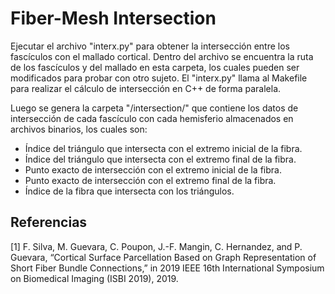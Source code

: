 Fiber-Mesh Intersection
======================

Ejecutar el archivo "interx.py" para obtener la intersección entre los fascículos con el mallado cortical. Dentro del archivo se encuentra la ruta de los fascículos y del mallado en esta carpeta, los cuales pueden ser modificados para probar con otro sujeto. El "interx.py" llama al Makefile para realizar el cálculo de intersección en C++ de forma paralela.

Luego se genera la carpeta "/intersection/" que contiene los datos de intersección de cada fascículo con cada hemisferio almacenados en archivos binarios, los cuales son:

- Índice del triángulo que intersecta con el extremo inicial de la fibra.
- Índice del triángulo que intersecta con el extremo final de la fibra.
- Punto exacto de intersección con el extremo inicial de la fibra.
- Punto exacto de intersección con el extremo final de la fibra.
- Índice de la fibra que intersecta con los triángulos.

## Referencias
<a id="1">[1]</a>
F. Silva, M. Guevara, C. Poupon, J.-F. Mangin, C. Hernandez, and P. Guevara, “Cortical Surface Parcellation Based on Graph Representation of Short Fiber Bundle Connections,” in 2019 IEEE 16th International Symposium on Biomedical Imaging (ISBI 2019), 2019.
